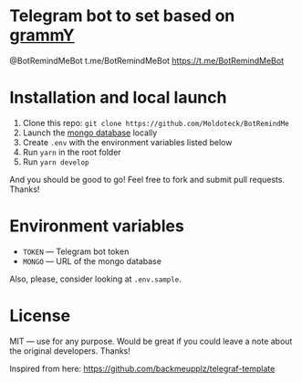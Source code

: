 # Telegram bot to set based on [grammY](https://grammy.dev)

@BotRemindMeBot
t.me/BotRemindMeBot
https://t.me/BotRemindMeBot

# Installation and local launch

1. Clone this repo: `git clone https://github.com/Moldoteck/BotRemindMe`
2. Launch the [mongo database](https://www.mongodb.com/) locally
3. Create `.env` with the environment variables listed below
4. Run `yarn` in the root folder
5. Run `yarn develop`

And you should be good to go! Feel free to fork and submit pull requests. Thanks!

# Environment variables

- `TOKEN` — Telegram bot token
- `MONGO` — URL of the mongo database

Also, please, consider looking at `.env.sample`.

# License

MIT — use for any purpose. Would be great if you could leave a note about the original developers. Thanks!

Inspired from here: https://github.com/backmeupplz/telegraf-template
